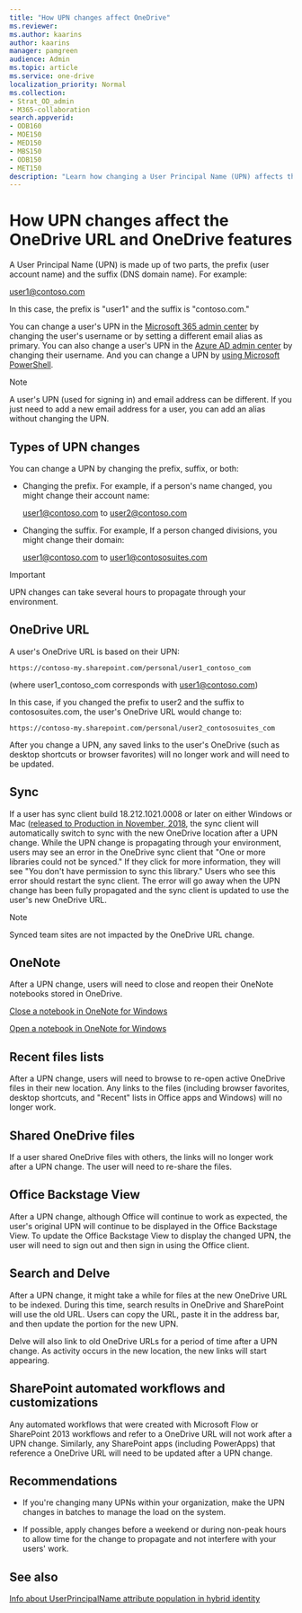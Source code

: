 ```yaml
---
title: "How UPN changes affect OneDrive"
ms.reviewer: 
ms.author: kaarins
author: kaarins
manager: pamgreen
audience: Admin
ms.topic: article
ms.service: one-drive
localization_priority: Normal
ms.collection: 
- Strat_OD_admin
- M365-collaboration
search.appverid:
- ODB160
- MOE150
- MED150
- MBS150
- ODB150
- MET150
description: "Learn how changing a User Principal Name (UPN) affects the OneDrive URL and OneDrive features."
---
```


# How UPN changes affect the OneDrive URL and OneDrive features

A User Principal Name (UPN) is made up of two parts, the prefix (user account name) and the suffix (DNS domain name). For example:

user1@contoso.com

In this case, the prefix is "user1" and the suffix is "contoso.com."

You can change a user's UPN in the [Microsoft 365 admin center](/office365/admin/add-users/change-a-user-name-and-email-address?view=o365-worldwide) by changing the user's username or by setting a different email alias as primary. You can also change a user's UPN in the [Azure AD admin center](/azure/active-directory/fundamentals/active-directory-users-profile-azure-portal) by changing their username. And you can change a UPN by [using Microsoft PowerShell](/powershell/module/msonline/set-msoluserprincipalname?view=azureadps-1.0).

> [!NOTE]
> A user's UPN (used for signing in) and email address can be different. If you just need to add a new email address for a user, you can add an alias without changing the UPN. 

## Types of UPN changes

You can change a UPN by changing the prefix, suffix, or both:

- Changing the prefix. For example, if a person's name changed, you might change their account name:

    user1@contoso.com to user2@contoso.com

- Changing the suffix. For example, If a person changed divisions, you might change their domain:

    user1@contoso.com to user1@contososuites.com

> [!IMPORTANT]
> UPN changes can take several hours to propagate through your environment. 

## OneDrive URL

A user's OneDrive URL is based on their UPN:

``https://contoso-my.sharepoint.com/personal/user1_contoso_com``

(where user1_contoso_com corresponds with user1@contoso.com)

In this case, if you changed the prefix to user2 and the suffix to contososuites.com, the user's OneDrive URL would change to:

``https://contoso-my.sharepoint.com/personal/user2_contososuites_com``

After you change a UPN, any saved links to the user's OneDrive (such as desktop shortcuts or browser favorites) will no longer work and will need to be updated. 
  
## Sync

If a user has sync client build 18.212.1021.0008 or later on either Windows or Mac ([released to Production in November, 2018](https://support.office.com/article/845dcf18-f921-435e-bf28-4e24b95e5fc0), the sync client will automatically switch to sync with the new OneDrive location after a UPN change. While the UPN change is propagating through your environment, users may see an error in the OneDrive sync client that "One or more libraries could not be synced." If they click for more information, they will see "You don't have permission to sync this library." Users who see this error should restart the sync client. The error will go away when the UPN change has been fully propagated and the sync client is updated to use the user's new OneDrive URL.  

> [!NOTE]
> Synced team sites are not impacted by the OneDrive URL change. 

## OneNote

After a UPN change, users will need to close and reopen their OneNote notebooks stored in OneDrive. 

[Close a notebook in OneNote for Windows](https://support.office.com/article/d4b52723-6f33-430b-b1f7-35dbb07548a8)

[Open a notebook in OneNote for Windows](https://support.office.com/article/2e99ead1-a1db-43e3-9945-0b0df9542888)

## Recent files lists

After a UPN change, users will need to browse to re-open active OneDrive files in their new location. Any links to the files (including browser favorites, desktop shortcuts, and "Recent" lists in Office apps and Windows) will no longer work.

## Shared OneDrive files

If a user shared OneDrive files with others, the links will no longer work after a UPN change. The user will need to re-share the files. 

## Office Backstage View

After a UPN change, although Office will continue to work as expected, the user's original UPN will continue to be displayed in the Office Backstage View. To update the Office Backstage View to display the changed UPN, the user will need to sign out and then sign in using the Office client.

## Search and Delve

After a UPN change, it might take a while for files at the new OneDrive URL to be indexed. During this time, search results in OneDrive and SharePoint will use the old URL. Users can copy the URL, paste it in the address bar, and then update the portion for the new UPN. 

Delve will also link to old OneDrive URLs for a period of time after a UPN change. As activity occurs in the new location, the new links will start appearing. 

## SharePoint automated workflows and customizations

Any automated workflows that were created with Microsoft Flow or SharePoint 2013 workflows and refer to a OneDrive URL will not work after a UPN change. Similarly, any SharePoint apps (including PowerApps) that reference a OneDrive URL will need to be updated after a UPN change. 

## Recommendations

- If you're changing many UPNs within your organization, make the UPN changes in batches to manage the load on the system. 

- If possible, apply changes before a weekend or during non-peak hours to allow time for the change to propagate and not interfere with your users' work.
  
## See also

[Info about UserPrincipalName attribute population in hybrid identity](/azure/active-directory/hybrid/plan-connect-userprincipalname)

